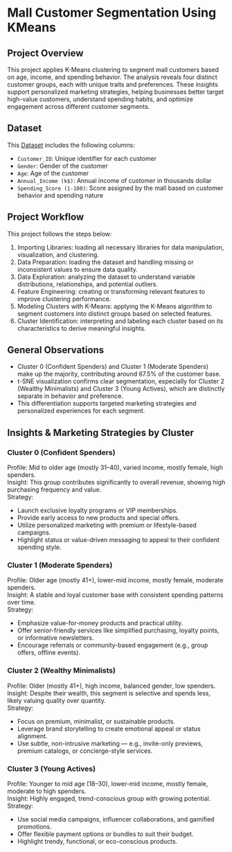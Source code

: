 # Mall Customer Segmentation Using KMeans

## **Project Overview**
This project applies K-Means clustering to segment mall customers based on age, income, and spending behavior. The analysis reveals four distinct customer groups, each with unique traits and preferences. These insights support personalized marketing strategies, helping businesses better target high-value customers, understand spending habits, and optimize engagement across different customer segments.

## Dataset
This <a href="https://github.com/adlathifa/Customer_Segmentation_Analysis/blob/main/KMeans/Mall_Customers.csv">Dataset</a> includes the following columns:
- `Customer_ID`: Unique identifier for each customer
- `Gender`: Gender of the customer
- `Age`: Age of the customer
- `Annual_Income (k$)`: Annual income of customer in thousands dollar
- `Spending_Score (1-100)`: Score assigned by the mall based on customer behavior and spending nature

## Project Workflow

This project follows the steps below:
1. Importing Libraries: loading all necessary libraries for data manipulation, visualization, and clustering.
2. Data Preparation: loading the dataset and handling missing or inconsistent values to ensure data quality.
3. Data Exploration: analyzing the dataset to understand variable distributions, relationships, and potential outliers.
4. Feature Engineering: creating or transforming relevant features to improve clustering performance.
5. Modeling Clusters with K-Means: applying the K-Means algorithm to segment customers into distinct groups based on selected features.
6. Cluster Identification: interpreting and labeling each cluster based on its characteristics to derive meaningful insights.

## General Observations

* Cluster 0 (Confident Spenders) and Cluster 1 (Moderate Spenders) make up the majority, contributing around 67.5% of the customer base.
* t-SNE visualization confirms clear segmentation, especially for Cluster 2 (Wealthy Minimalists) and Cluster 3 (Young Actives), which are distinctly separate in behavior and preference.
* This differentiation supports targeted marketing strategies and personalized experiences for each segment.

## Insights & Marketing Strategies by Cluster
### Cluster 0 (Confident Spenders)
Profile: Mid to older age (mostly 31–40), varied income, mostly female, high spenders. <br>
Insight: This group contributes significantly to overall revenue, showing high purchasing frequency and value. <br>
Strategy:
  * Launch exclusive loyalty programs or VIP memberships.
  * Provide early access to new products and special offers.
  * Utilize personalized marketing with premium or lifestyle-based campaigns.
  * Highlight status or value-driven messaging to appeal to their confident spending style.

### Cluster 1 (Moderate Spenders)
Profile: Older age (mostly 41+), lower-mid income, mostly female, moderate spenders. <br>
Insight: A stable and loyal customer base with consistent spending patterns over time. <br>
Strategy:
  * Emphasize value-for-money products and practical utility.
  * Offer senior-friendly services like simplified purchasing, loyalty points, or informative newsletters.
  * Encourage referrals or community-based engagement (e.g., group offers, offline events).

### Cluster 2  (Wealthy Minimalists)
Profile: Older (mostly 41+), high income, balanced gender, low spenders. <br>
Insight: Despite their wealth, this segment is selective and spends less, likely valuing quality over quantity. <br>
Strategy:
  * Focus on premium, minimalist, or sustainable products.
  * Leverage brand storytelling to create emotional appeal or status alignment.
  * Use subtle, non-intrusive marketing — e.g., invite-only previews, premium catalogs, or concierge-style services.

### Cluster 3 (Young Actives)
Profile: Younger to mid age (18–30), lower-mid income, mostly female, moderate to high spenders. <br>
Insight: Highly engaged, trend-conscious group with growing potential. <br>
Strategy:
  * Use social media campaigns, influencer collaborations, and gamified promotions.
  * Offer flexible payment options or bundles to suit their budget.
  * Highlight trendy, functional, or eco-conscious products.




